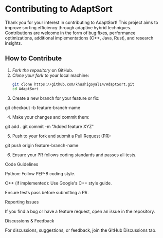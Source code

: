 # Contributing to AdaptSort  

Thank you for your interest in contributing to AdaptSort! This project aims to improve sorting efficiency through adaptive hybrid techniques. Contributions are welcome in the form of bug fixes, performance optimizations, additional implementations (C++, Java, Rust), and research insights.  

## How to Contribute  
1. *Fork the repository* on GitHub.  
2. *Clone your fork* to your local machine:  
   ```sh
   git clone https://github.com/khushigoyal14/AdaptSort.git
   cd AdaptSort

3. Create a new branch for your feature or fix:

git checkout -b feature-branch-name


4. Make your changes and commit them:

git add .
git commit -m "Added feature XYZ"


5. Push to your fork and submit a Pull Request (PR):

git push origin feature-branch-name


6. Ensure your PR follows coding standards and passes all tests.



Code Guidelines

Python: Follow PEP-8 coding style.

C++ (if implemented): Use Google's C++ style guide.

Ensure tests pass before submitting a PR.


Reporting Issues

If you find a bug or have a feature request, open an issue in the repository.

Discussions & Feedback

For discussions, suggestions, or feedback, join the GitHub Discussions tab.
